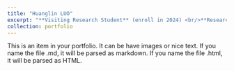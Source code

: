 ```yaml
---
title: "Huanglin LUO"
excerpt: "**Visiting Research Student** (enroll in 2024) <br/>**Research Interests:** <br/>(1) Deep learning in hydrological modelling; <br/>(2) Remote sensing based on GEE. <br/><img src='/images/huanglinluo.png' style='max-width: 500px; height: auto;'>"
collection: portfolio
---
```


This is an item in your portfolio. It can be have images or nice text. If you name the file .md, it will be parsed as markdown. If you name the file .html, it will be parsed as HTML. 
